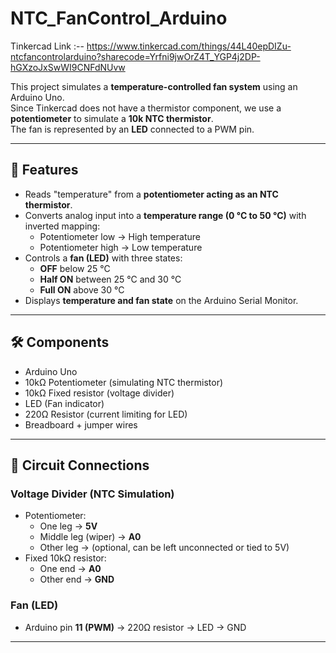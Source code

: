 # NTC_FanControl_Arduino

Tinkercad Link :-- https://www.tinkercad.com/things/44L40epDIZu-ntcfancontrolarduino?sharecode=Yrfni9jwOrZ4T_YGP4j2DP-hGXzoJxSwWI9CNFdNUvw

This project simulates a **temperature-controlled fan system** using an Arduino Uno.  
Since Tinkercad does not have a thermistor component, we use a **potentiometer** to simulate a **10k NTC thermistor**.  
The fan is represented by an **LED** connected to a PWM pin.

---

## 📌 Features
- Reads "temperature" from a **potentiometer acting as an NTC thermistor**.
- Converts analog input into a **temperature range (0 °C to 50 °C)** with inverted mapping:
  - Potentiometer low → High temperature  
  - Potentiometer high → Low temperature  
- Controls a **fan (LED)** with three states:
  - **OFF** below 25 °C  
  - **Half ON** between 25 °C and 30 °C  
  - **Full ON** above 30 °C  
- Displays **temperature and fan state** on the Arduino Serial Monitor.

---

## 🛠️ Components
- Arduino Uno  
- 10kΩ Potentiometer (simulating NTC thermistor)  
- 10kΩ Fixed resistor (voltage divider)  
- LED (Fan indicator)  
- 220Ω Resistor (current limiting for LED)  
- Breadboard + jumper wires  

---

## 🔌 Circuit Connections

### Voltage Divider (NTC Simulation)
- Potentiometer:
  - One leg → **5V**
  - Middle leg (wiper) → **A0**
  - Other leg → (optional, can be left unconnected or tied to 5V)
- Fixed 10kΩ resistor:
  - One end → **A0**
  - Other end → **GND**

### Fan (LED)
- Arduino pin **11 (PWM)** → 220Ω resistor → LED → GND

---

